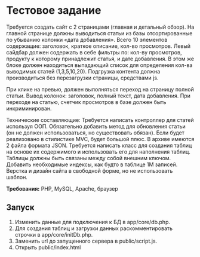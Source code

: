 # Тестовое задание

Требуется создать сайт с 2 страницами (главная и детальный обзор). На главной странице должны выводиться статьи из базы отсортированные по убыванию колонки «дата добавления». Всего 10 элементов содержащие: заголовок, краткое описание, кол-во просмотров. Левый сайдбар должен содержать в себе фильтры по: кол-ву просмотров, продукту к которому принадлежит статья, и дате добавления. В этом же блоке должен находиться выпадающий список для определения кол-ва выводимых статей (1,3,5,10,20).
Подгрузка контента должна производиться без перезагрузки страницы, средствами js.

При клике на превью, должен выполняться переход на страницу полной статьи. Вывод колонок: заголовок, полный текст, дата добавления. При переходе на статью, счетчик просмотров в базе должен быть инкриминирован.

Технические составляющие:
Требуется написать контроллер для статей используя ООП. Обязательно добавить метод для обновления статьи (он не должен использоваться, но существовать обязан).
Если будет реализовано в стилистике MVC, будет большой плюс.
В архиве имеются 2 файла формата JSON. Требуется написать класс для создания таблиц на основе их содержимого и использовать его для наполнения таблиц.
Таблицы должны быть связаны между собой внешним ключом. Добавить необходимые индексы, как будто в таблице 1М записей.
Верстка и дизайн сайта в свободной форме, но не использовать шаблон.

**Требования:** PHP, MySQL, Apache, браузер

## Запуск

1. Изменить данные для подключения к БД в app/core/db.php. 
1. Для создания таблиц и загрузки данных раскомментировать строчки в app/core/initDb.php.
1. Заменить url до запущенного сервера в public/script.js.
1. Открыть public/index.html

